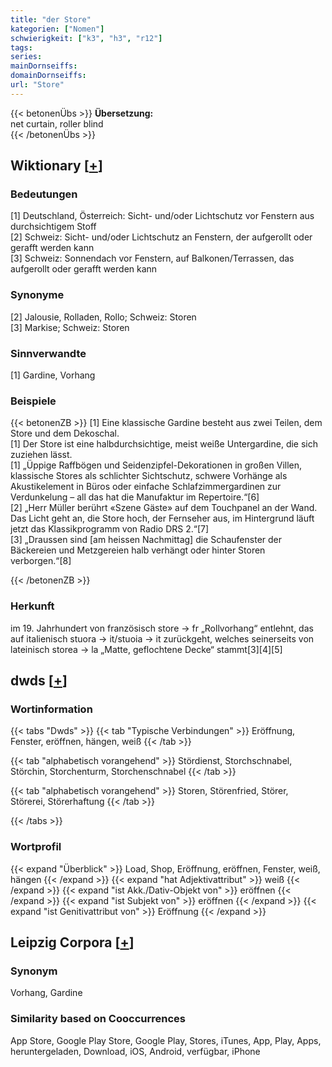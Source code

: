 ```yaml
---
title: "der Store"
kategorien: ["Nomen"]
schwierigkeit: ["k3", "h3", "r12"]
tags:
series:
mainDornseiffs:
domainDornseiffs:
url: "Store"
---
```


{{< betonenÜbs >}}
**Übersetzung:**  
net curtain, roller blind  
{{< /betonenÜbs >}}

## Wiktionary [[+](https://de.wiktionary.org/wiki/Store)]

### Bedeutungen
[1] Deutschland, Österreich: Sicht- und/oder Lichtschutz vor Fenstern aus durchsichtigem Stoff  
[2] Schweiz: Sicht- und/oder Lichtschutz an Fenstern, der aufgerollt oder gerafft werden kann  
[3] Schweiz: Sonnendach vor Fenstern, auf Balkonen/Terrassen, das aufgerollt oder gerafft werden kann  

### Synonyme
[2] Jalousie, Rolladen, Rollo; Schweiz: Storen  
[3] Markise; Schweiz: Storen  

### Sinnverwandte
[1] Gardine, Vorhang  

### Beispiele
{{< betonenZB >}}
[1] Eine klassische Gardine besteht aus zwei Teilen, dem Store und dem Dekoschal.  
[1] Der Store ist eine halbdurchsichtige, meist weiße Untergardine, die sich zuziehen lässt.  
[1] „Üppige Raffbögen und Seidenzipfel-Dekorationen in großen Villen, klassische Stores als schlichter Sichtschutz, schwere Vorhänge als Akustikelement in Büros oder einfache Schlafzimmergardinen zur Verdunkelung – all das hat die Manufaktur im Repertoire.“[6]  
[2] „Herr Müller berührt «Szene Gäste» auf dem Touchpanel an der Wand. Das Licht geht an, die Store hoch, der Fernseher aus, im Hintergrund läuft jetzt das Klassikprogramm von Radio DRS 2.“[7]  
[3] „Draussen sind [am heissen Nachmittag] die Schaufenster der Bäckereien und Metzgereien halb verhängt oder hinter Storen verborgen.“[8]  

{{< /betonenZB >}}
### Herkunft
im 19. Jahrhundert von französisch store → fr „Rollvorhang“  entlehnt, das auf italienisch stuora → it/stuoia → it zurückgeht, welches seinerseits von lateinisch storea → la „Matte, geflochtene Decke“ stammt[3][4][5]  



## dwds [[+](https://www.dwds.de/wb/Store)]

### Wortinformation
{{< tabs "Dwds" >}}
{{< tab "Typische Verbindungen" >}}
Eröffnung, Fenster, eröffnen, hängen, weiß
{{< /tab >}}

{{< tab "alphabetisch vorangehend" >}}
Stördienst, Storchschnabel, Störchin, Storchenturm, Storchenschnabel
{{< /tab >}}

{{< tab "alphabetisch vorangehend" >}}
Storen, Störenfried, Störer, Störerei, Störerhaftung
{{< /tab >}}

{{< /tabs >}}

### Wortprofil
{{< expand "Überblick" >}} Load, Shop, Eröffnung, eröffnen, Fenster, weiß, hängen {{< /expand >}}
{{< expand "hat Adjektivattribut" >}} weiß {{< /expand >}}
{{< expand "ist Akk./Dativ-Objekt von" >}} eröffnen {{< /expand >}}
{{< expand "ist Subjekt von" >}} eröffnen {{< /expand >}}
{{< expand "ist Genitivattribut von" >}} Eröffnung {{< /expand >}}

## Leipzig Corpora [[+](https://corpora.uni-leipzig.de/en/res?word=Store&corpusId=deu_newscrawl-public_2018)]


### Synonym
Vorhang, Gardine


### Similarity based on Cooccurrences
App Store, Google Play Store, Google Play, Stores, iTunes, App, Play, Apps, heruntergeladen, Download, iOS, Android, verfügbar, iPhone

